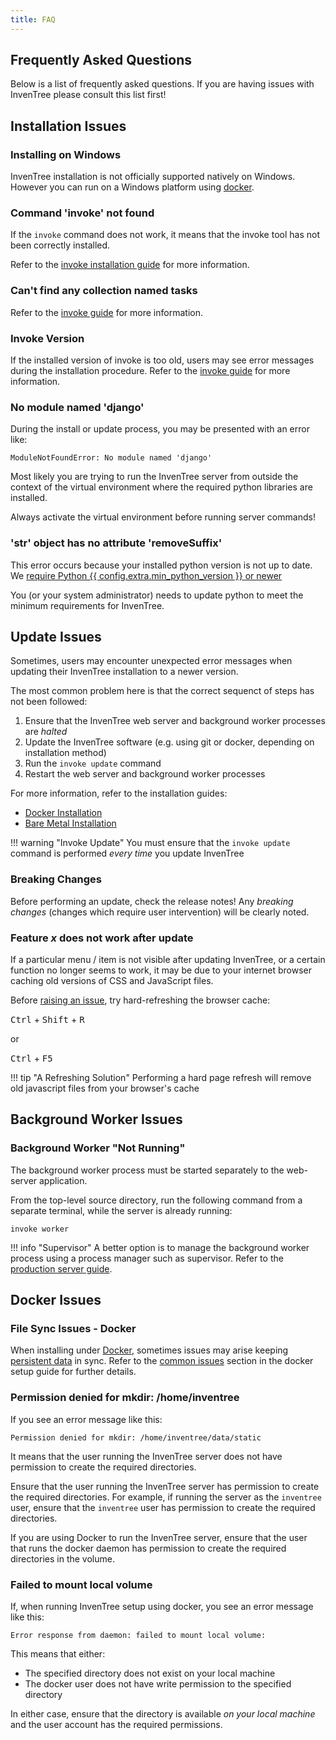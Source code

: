 ```yaml
---
title: FAQ
---
```


## Frequently Asked Questions

Below is a list of frequently asked questions. If you are having issues with InvenTree please consult this list first!

## Installation Issues

### Installing on Windows

InvenTree installation is not officially supported natively on Windows. However you can run on a Windows platform using [docker](./start/docker.md).

### Command 'invoke' not found

If the `invoke` command does not work, it means that the invoke tool has not been correctly installed.

Refer to the [invoke installation guide](./start/invoke.md#installation) for more information.

### Can't find any collection named tasks

Refer to the [invoke guide](./start/invoke.md#cant-find-any-collection-named-tasks) for more information.

### Invoke Version

If the installed version of invoke is too old, users may see error messages during the installation procedure. Refer to the [invoke guide](./start/invoke.md#minimum-version) for more information.

### No module named 'django'

During the install or update process, you may be presented with an error like:

```
ModuleNotFoundError: No module named 'django'
```

Most likely you are trying to run the InvenTree server from outside the context of the virtual environment where the required python libraries are installed.

Always activate the virtual environment before running server commands!

### 'str' object has no attribute 'removeSuffix'

This error occurs because your installed python version is not up to date. We [require Python {{ config.extra.min_python_version }} or newer](./start/intro.md#python-requirements)

You (or your system administrator) needs to update python to meet the minimum requirements for InvenTree.

## Update Issues

Sometimes, users may encounter unexpected error messages when updating their InvenTree installation to a newer version.

The most common problem here is that the correct sequenct of steps has not been followed:

1. Ensure that the InvenTree web server and background worker processes are *halted*
1. Update the InvenTree software (e.g. using git or docker, depending on installation method)
1. Run the `invoke update` command
1. Restart the web server and background worker processes

For more information, refer to the installation guides:

- [Docker Installation](./start/docker_install.md#updating-inventree)
- [Bare Metal Installation](./start/install.md#updating-inventree)

!!! warning "Invoke Update"
    You must ensure that the `invoke update` command is performed *every time* you update InvenTree

### Breaking Changes

Before performing an update, check the release notes! Any *breaking changes* (changes which require user intervention) will be clearly noted.

### Feature *x* does not work after update

If a particular menu / item is not visible after updating InvenTree, or a certain function no longer seems to work, it may be due to your internet browser caching old versions of CSS and JavaScript files.

Before [raising an issue](https://github.com/inventree/inventree/issues), try hard-refreshing the browser cache:

<kbd>Ctrl</kbd> + <kbd>Shift</kbd> + <kbd>R</kbd>

or

<kbd>Ctrl</kbd> + <kbd>F5</kbd>

!!! tip "A Refreshing Solution"
    Performing a hard page refresh will remove old javascript files from your browser's cache

## Background Worker Issues

### Background Worker "Not Running"

The background worker process must be started separately to the web-server application.

From the top-level source directory, run the following command from a separate terminal, while the server is already running:

```
invoke worker
```

!!! info "Supervisor"
    A better option is to manage the background worker process using a process manager such as supervisor. Refer to the [production server guide](./start/bare_prod.md).

## Docker Issues

### File Sync Issues - Docker

When installing under [Docker](./start/docker.md), sometimes issues may arise keeping [persistent data](./start/docker.md#persistent-data) in sync. Refer to the [common issues](./start/docker.md#common-issues) section in the docker setup guide for further details.

### Permission denied for mkdir: /home/inventree

If you see an error message like this:

```
Permission denied for mkdir: /home/inventree/data/static
```

It means that the user running the InvenTree server does not have permission to create the required directories.

Ensure that the user running the InvenTree server has permission to create the required directories. For example, if running the server as the `inventree` user, ensure that the `inventree` user has permission to create the required directories.

If you are using Docker to run the InvenTree server, ensure that the user that runs the docker daemon has permission to create the required directories in the volume.

### Failed to mount local volume

If, when running InvenTree setup using docker, you see an error message like this:

```
Error response from daemon: failed to mount local volume:
```

This means that either:

- The specified directory does not exist on your local machine
- The docker user does not have write permission to the specified directory

In either case, ensure that the directory is available *on your local machine* and the user account has the required permissions.
